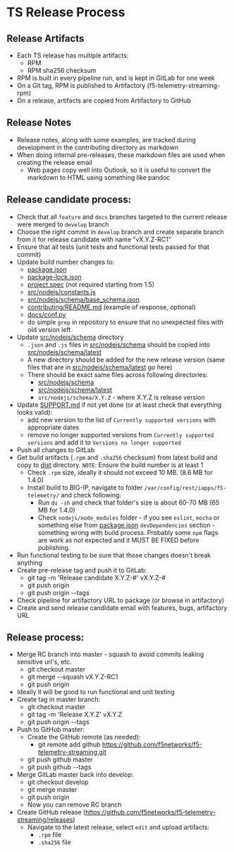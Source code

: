 # TS Release Process

## Release Artifacts
* Each TS release has multiple artifacts:
  * RPM
  * RPM sha256 checksum
* RPM is built in every pipeline run, and is kept in GitLab for one week
* On a Git tag, RPM is published to Artifactory (f5-telemetry-streaming-rpm)
* On a release, artifacts are copied from Artifactory to GitHub

## Release Notes
* Release notes, along with some examples, are tracked during development in the contributing directory as markdown
* When doing internal pre-releases, these markdown files are used when creating the release email
  * Web pages copy well into Outlook, so it is useful to convert the markdown to HTML using something like pandoc

## Release candidate process:
- Check that all `feature` and `docs` branches targeted to the current release were merged to `develop` branch
- Choose the right commit in `develop` branch and create separate branch from it for release candidate with name "vX.Y.Z-RC1"
- Ensure that all tests (unit tests and functional tests passed for that commit)
- Update build number changes to:
  - [package.json](package.json)
  - [package-lock.json](package-lock.json)
  - [project.spec](project.spec) (not required starting from 1.5)
  - [src/nodejs/constants.js](src/nodejs/constants.js)
  - [src/nodejs/schema/base_schema.json](src/nodejs/schema/base_schema.json)
  - [contributing/README.md](contributing/README.md) (example of response, optional)
  - [docs/conf.py](docs/conf.py)
  - do simple `grep` in repository to ensure that no unexpected files with old version left
- Update [src/nodejs/schema](src/nodejs/schema) directory
  - `.json` and `.js` files in [src/nodejs/schema](src/nodejs/schema) should be copied into [src/nodejs/schema/latest](src/nodejs/schema/latest)
  - A new directory should be added for the new release version (same files that are in [src/nodejs/schema/latest](src/nodejs/schema/latest) go here)
  - There should be exact same files across following directories:
    - [src/nodejs/schema](src/nodejs/schema)
    - [src/nodejs/schema/latest](src/nodejs/schema/latest)
    - `src/nodejs/schema/X.Y.Z` - where X.Y.Z is release version
- Update [SUPPORT.md](SUPPORT.md) if not yet done (or at least check that everything looks valid):
  - add new version to the list of `Currently supported versions` with appropriate dates
  - remove no longer supported versions from `Currently supported versions` and add it to `Versions no longer supported`
- Push all changes to GitLab
- Get build artifacts (`.rpm` and `.sha256` checksum) from latest build and copy to [dist](dist) directory. `NOTE`: Ensure the build number is at least 1
  - Check `.rpm` size, ideally it should not exceed 10 MB. (8.6 MB for 1.4.0)
  - Install build to BIG-IP, navigate to folder `/var/config/rest/iapps/f5-telemetry/` and check following:
    - Run `du -sh` and check that folder's size is about 60-70 MB (65 MB for 1.4.0)
    - Check `nodejs/node_modules` folder - if you see `eslint`, `mocha` or something else from [package.json](package.json) `devDependencies` section - something wrong with build process. Probably some `npm` flags are work as not expected and it MUST BE FIXED before publishing.
- Run functional testing to be sure that those changes doesn't break anything
- Create pre-release tag and push it to GitLab:
  * git tag -m 'Release candidate X.Y.Z-#' vX.Y.Z-#
  * git push origin
  * git push origin --tags
- Check pipeline for artifactory URL to package (or browse in artifactory)
- Create and send release candidate email with features, bugs, artifactory URL

## Release process:
- Merge RC branch into master - squash to avoid commits leaking sensitive url's, etc.
  * git checkout master
  * git merge --squash vX.Y.Z-RC1
  * git push origin
- Ideally it will be good to run functional and unit testing
- Create tag in master branch:
  * git checkout master
  * git tag -m 'Release X.Y.Z' vX.Y.Z
  * git push origin --tags
- Push to GitHub master:
  - Create the GitHub remote (as needed):
    * git remote add github https://github.com/f5networks/f5-telemetry-streaming.git
  * git push github master
  * git push github --tags
- Merge GitLab master back into develop:
  * git checkout develop
  * git merge master
  * git push origin
  - Now you can remove RC branch
- Create GitHub release (https://github.com/f5networks/f5-telemetry-streaming/releases)
  - Navigate to the latest release, select `edit` and upload artifacts:
    - `.rpm` file
    - `.sha256` file

